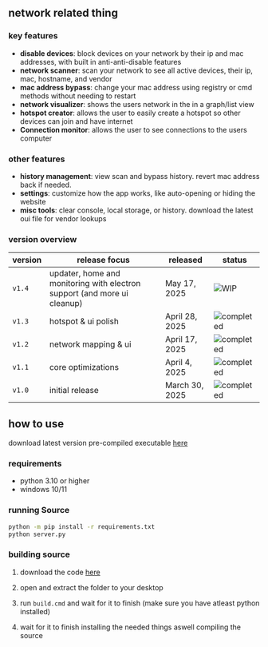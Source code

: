## network related thing

### key features

- **disable devices**: block devices on your network by their ip and mac addresses, with built in anti-anti-disable features
- **network scanner**: scan your network to see all active devices, their ip, mac, hostname, and vendor
- **mac address bypass**: change your mac address using registry or cmd methods without needing to restart
- **network visualizer**: shows the users network in the in a graph/list view
- **hotspot creator**: allows the user to easily create a hotspot so other devices can join and have internet
- **Connection monitor**: allows the user to see connections to the users computer

### other features

- **history management**: view scan and bypass history. revert mac address back if needed.
- **settings**: customize how the app works, like auto-opening or hiding the website
- **misc tools**: clear console, local storage, or history. download the latest oui file for vendor lookups

### version overview

| version | release focus | released | status |
|---------|---------------|----------|--------|
| `v1.4` | updater, home and monitoring with electron support (and more ui cleanup)  | May 17, 2025 | ![WIP](https://img.shields.io/badge/status-completed-brightgreen) |
| `v1.3` | hotspot & ui polish | April 28, 2025 | ![completed](https://img.shields.io/badge/status-completed-brightgreen) |
| `v1.2` | network mapping & ui | April 17, 2025 | ![completed](https://img.shields.io/badge/status-completed-brightgreen) |
| `v1.1` | core optimizations | April 4, 2025 | ![completed](https://img.shields.io/badge/status-completed-brightgreen) |
| `v1.0` | initial release | March 30, 2025 | ![completed](https://img.shields.io/badge/status-completed-brightgreen) |

## how to use

download latest version pre-compiled executable [here](https://github.com/countervolts/network-related-thing/releases)

### requirements

- python 3.10 or higher
- windows 10/11

### running Source

```sh
python -m pip install -r requirements.txt
python server.py
```

### building source

1. download the code [here](https://github.com/countervolts/network-related-thing/archive/refs/heads/main.zip) 

2. open and extract the folder to your desktop

3. run `build.cmd` and wait for it to finish (make sure you have atleast python installed) 

4. wait for it to finish installing the needed things aswell compiling the source
